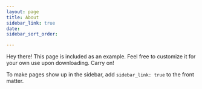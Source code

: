```yaml
---
layout: page
title: About
sidebar_link: true
date: 
sidebar_sort_order: 

---
```

<p class="message">
  Hey there! This page is included as an example. Feel free to customize it
  for your own use upon downloading. Carry on!
</p>

To make pages show up in the sidebar, add `sidebar_link: true` to the front
matter.